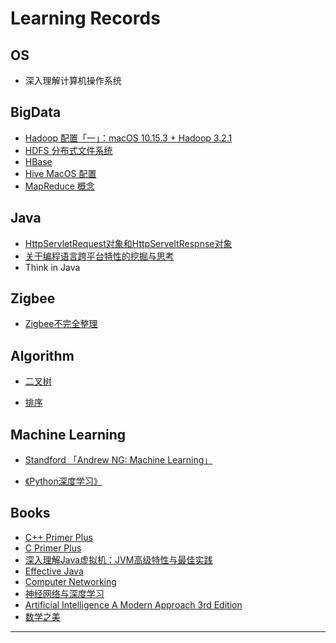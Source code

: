 # Learning Records

## OS

* 深入理解计算机操作系统



## BigData

* [Hadoop 配置「一」：macOS 10.15.3 + Hadoop 3.2.1][01]
* [HDFS 分布式文件系统][02]
* [HBase][03]
* [Hive MacOS 配置][04]
* [MapReduce 概念][05]





## Java

* [HttpServletRequest对象和HttpServeltRespnse对象](./Java/Java-Web-HttpServletRequest对象和HttpServeltRespnse对象详解.md)
* [关于编程语言跨平台特性的挖掘与思考](./Java/关于编程语言跨平台特性的挖掘与思考.md)
* Think in Java



## Zigbee

* [Zigbee不完全整理](./Zigbee/Zigbee不完全整理.md)



## Algorithm

* [二叉树](./Algorithm/二叉树.md)

* [排序](./Algorithm/排序.md)

  
  
  

## Machine Learning

* [Standford 「Andrew NG: Machine Learning」](https://github.com/AlenZhang-Dev/MachineLearning-Stanford)

* [《Python深度学习》](Machine%20Learning/Deep%20Learning%20with%20Python)





## Books

* [C++ Primer Plus][01b]
* [C Primer Plus][02b]
* [深入理解Java虚拟机：JVM高级特性与最佳实践][03b]
* [Effective Java][04b]
* [Computer Networking][05b]
* [神经网络与深度学习][06b]
* [Artificial Intelligence A Modern Approach 3rd Edition][07b]
* [数学之美][08b]

---



[01]:./BigData/01-Hadoop%20Configuration.md
[02]:./BigData/02-分布式文件系统HDFS.md
[03]:./BigData/03-Hbase.md
[04]:./BigData/Hive-MacOS-配置.md
[05]:./BigData/Mapreduce.md


[01b]:./Books/C++%20Primer%20Plus/
[02b]:./Books/C%20Primer%20Plus/
[03b]:./Books/深入理解Java虚拟机-JVM高级特性与最佳实践/
[04b]:./Books/Effective%20Java/
[05b]:./Books/Computer%20Networking/
[06b]:./Books/神经网络与深度学习/
[07b]:./Books/Artificial%20Intelligence%20A%20Modern%20Approach%203rd%20Edition/
[08b]:./Books/数学之美/

